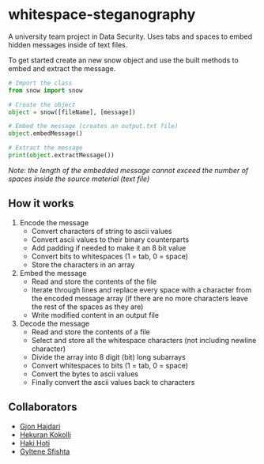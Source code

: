 # whitespace-steganography
A university team project in Data Security. Uses tabs and spaces to embed hidden messages inside of text files.

To get started create an new snow object and use the built methods to embed and extract the message.
```python
# Import the class
from snow import snow

# Create the object
object = snow([fileName], [message])

# Embed the message (creates an output.txt file)
object.embedMessage()

# Extract the message
print(object.extractMessage())
```

*Note: the length of the embedded message cannot exceed the number of spaces inside the source material (text file)*

## How it works
1. Encode the message
	- Convert characters of string to ascii values
 	- Convert ascii values to their binary counterparts
	- Add padding if needed to make it an 8 bit value
	- Convert bits to whitespaces (1 = tab, 0 = space)
	- Store the characters in an array
2. Embed the message
	- Read and store the contents of the file
	- Iterate through lines and replace every space with a character from the encoded message array (if there are no more characters leave the rest of the spaces as they are)
	- Write modified content in an output file
3. Decode the message
	- Read and store the contents of a file
	- Select and store all the whitespace characters (not including newline character)
	- Divide the array into 8 digit (bit) long subarrays
	- Convert whitespaces to bits (1 = tab, 0 = space)
	- Convert the bytes to ascii values
	- Finally convert the ascii values back to characters

## Collaborators
- [Gjon Hajdari](https://github.com/GjonHajdari)
- [Hekuran Kokolli](https://github.com/hekurani)
- [Haki Hoti](https://github.com/HakiHoti)
- [Gyltene Sfishta](https://github.com/gyltenesfishta)